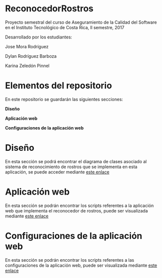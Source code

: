 # ReconocedorRostros
Proyecto semestral del curso de Aseguramiento de la Calidad del Software en el Instituto Tecnológico de Costa Rica, ll semestre, 2017
  
Desarrollado por los estudiantes:

Jose  Mora Rodríguez

Dylan Rodríguez Barboza

Karina Zeledón Pinnel
  
# Elementos del repositorio  

En este repositorio se guardarán las siguientes secciones:

**Diseño**

**Aplicación web**

**Configuraciones de la aplicación web**

# Diseño 

En esta sección se podrá encontrar el diagrama de clases asociado al sistema de reconocimiento de rostros que se implementa en esta aplicación, se puede acceder mediante [este enlace](https://github.com/dylanrodbar/ReconocedorRostros/tree/master/Dise%C3%B1o)

# Aplicación web

En esta sección se podrán encontrar los scripts referentes a la aplicación web que implementa el reconocedor de rostros, puede ser visualizada mediante  [este enlace](https://github.com/dylanrodbar/ReconocedorRostros/tree/master/reconocedor)

# Configuraciones de la aplicación web

En esta sección se podrán encontrar los scripts referentes a las configuraciones de la aplicación web, puede ser visualizada mediante  [este enlace](https://github.com/dylanrodbar/ReconocedorRostros/tree/master/ReconocedorRostrosA)

